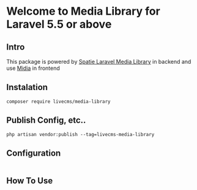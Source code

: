 # Welcome to Media Library for Laravel 5.5 or above

## Intro
This package is powered by [Spatie Laravel Media Library](https://github.com/spatie/laravel-medialibrary) in backend and use [Midia](https://github.com/itskodinger/midia/) in frontend

## Instalation
```shell
composer require livecms/media-library
```
## Publish Config, etc..
```shell
php artisan vendor:publish --tag=livecms-media-library
```

## Configuration
```php

```

## How To Use

